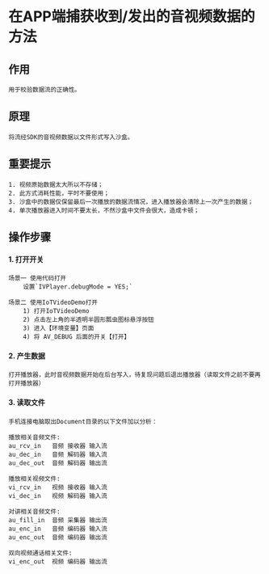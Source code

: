 # 在APP端捕获收到/发出的音视频数据的方法

## 作用
	用于校验数据流的正确性。

## 原理
	将流经SDK的音视频数据以文件形式写入沙盒。

## 重要提示
	1. 视频原始数据太大所以不存储；
	2. 此方式消耗性能，平时不要使用；
	3. 沙盒中的数据仅保留最后一次播放的数据流情况，进入播放器会清除上一次产生的数据；
	4. 单次播放器进入时间不要太长，不然沙盒中文件会很大，造成卡顿；

## 操作步骤

#### 1. 打开开关

	场景一 使用代码打开
		设置`IVPlayer.debugMode = YES;`
	
	场景二 使用IoTVideoDemo打开
		1) 打开IoTVideoDemo
		2) 点击左上角的半透明半圆形瓢虫图标悬浮按钮
		3) 进入【环境变量】页面
		4) 将 AV_DEBUG 后面的开关【打开】 

#### 2. 产生数据
	打开播放器，此时音视频数据开始在后台写入，待复现问题后退出播放器（读取文件之前不要再打开播放器）

#### 3. 读取文件

	手机连接电脑取出Document目录的以下文件加以分析：
	
	播放相关音频文件:
	au_rcv_in   音频 接收器 输入流
	au_dec_in   音频 解码器 输入流
	au_dec_out  音频 解码器 输出流
	
	播放相关视频文件:
	vi_rcv_in   视频 接收器 输入流
	vi_dec_in   视频 解码器 输入流
	
	对讲相关音频文件:
	au_fill_in  音频 采集器 输出流
	au_enc_in   音频 编码器 输入流
	au_enc_out  音频 编码器 输出流
	
	双向视频通话相关文件:
	vi_enc_out  视频 编码器 输出流
